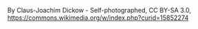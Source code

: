 By Claus-Joachim Dickow - Self-photographed, CC BY-SA 3.0, https://commons.wikimedia.org/w/index.php?curid=15852274